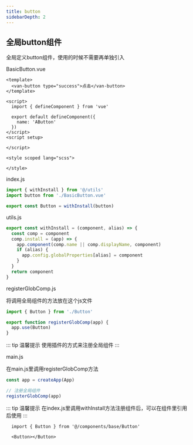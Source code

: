 ```yaml
---
title: button                  
sidebarDepth: 2
---
```


## 全局button组件

全局定义button组件，使用的时候不需要再单独引入

BasicButton.vue

```vue
<template>
  <van-button type="success">点击</van-button>
</template>

<script>
  import { defineComponent } from 'vue'

  export default defineComponent({
    name: 'AButton'
  })
</script>
<script setup>

</script>

<style scoped lang="scss">

</style>

```

index.js

```js
import { withInstall } from '@/utils'
import button from './BasicButton.vue'

export const Button = withInstall(button)

```

utils.js

```js
export const withInstall = (component, alias) => {
  const comp = component
  comp.install = (app) => {
    app.component(comp.name || comp.displayName, component)
    if (alias) {
      app.config.globalProperties[alias] = component
    }
  }
  return component
}
```

registerGlobComp.js

将调用全局组件的方法放在这个js文件
```js
import { Button } from './Button'

export function registerGlobComp(app) {
  app.use(Button)
}
```

::: tip 温馨提示
使用插件的方式来注册全局组件
:::

main.js

在main.js里调用registerGlobComp方法

```js
const app = createApp(App)

// 注册全局组件
registerGlobComp(app)
```

::: tip 温馨提示
在index.js里调用withInstall方法注册组件后，可以在组件里引用后使用
:::

```vue
  import { Button } from '@/components/base/Button'

  <Button></Button>
```
